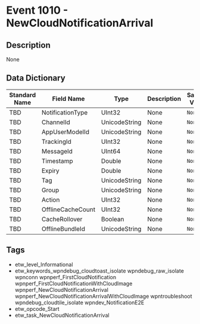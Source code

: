 # Event 1010 - NewCloudNotificationArrival

## Description
None

## Data Dictionary
|Standard Name|Field Name|Type|Description|Sample Value|
|---|---|---|---|---|
|TBD|NotificationType|UInt32|None|`None`|
|TBD|ChannelId|UnicodeString|None|`None`|
|TBD|AppUserModelId|UnicodeString|None|`None`|
|TBD|TrackingId|UInt32|None|`None`|
|TBD|MessageId|UInt64|None|`None`|
|TBD|Timestamp|Double|None|`None`|
|TBD|Expiry|Double|None|`None`|
|TBD|Tag|UnicodeString|None|`None`|
|TBD|Group|UnicodeString|None|`None`|
|TBD|Action|UInt32|None|`None`|
|TBD|OfflineCacheCount|UInt32|None|`None`|
|TBD|CacheRollover|Boolean|None|`None`|
|TBD|OfflineBundleId|UnicodeString|None|`None`|

## Tags
* etw_level_Informational
* etw_keywords_wpndebug_cloudtoast_isolate wpndebug_raw_isolate wpnconn wpnperf_FirstCloudNotification wpnperf_FirstCloudNotificationWithCloudImage wpnperf_NewCloudNotificationArrival wpnperf_NewCloudNotificationArrivalWithCloudImage wpntroubleshoot wpndebug_cloudtile_isolate wpndev_NotificationE2E
* etw_opcode_Start
* etw_task_NewCloudNotificationArrival